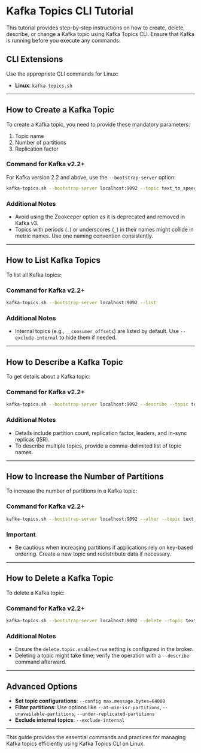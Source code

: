 # Kafka Topics CLI Tutorial

This tutorial provides step-by-step instructions on how to create, delete, describe, or change a Kafka topic using Kafka Topics CLI. Ensure that Kafka is running before you execute any commands.

## CLI Extensions
Use the appropriate CLI commands for Linux:
- **Linux**: `kafka-topics.sh`

---

## How to Create a Kafka Topic
To create a Kafka topic, you need to provide these mandatory parameters:
1. Topic name
2. Number of partitions
3. Replication factor

### Command for Kafka v2.2+
For Kafka version 2.2 and above, use the `--bootstrap-server` option:
```bash
kafka-topics.sh --bootstrap-server localhost:9092 --topic text_to_speech --create --partitions 3 --replication-factor 1
```

### Additional Notes
- Avoid using the Zookeeper option as it is deprecated and removed in Kafka v3.
- Topics with periods (`.`) or underscores (`_`) in their names might collide in metric names. Use one naming convention consistently.

---

## How to List Kafka Topics
To list all Kafka topics:

### Command for Kafka v2.2+
```bash
kafka-topics.sh --bootstrap-server localhost:9092 --list
```

### Additional Notes
- Internal topics (e.g., `__consumer_offsets`) are listed by default. Use `--exclude-internal` to hide them if needed.

---

## How to Describe a Kafka Topic
To get details about a Kafka topic:

### Command for Kafka v2.2+
```bash
kafka-topics.sh --bootstrap-server localhost:9092 --describe --topic text_to_speech
```

### Additional Notes
- Details include partition count, replication factor, leaders, and in-sync replicas (ISR).
- To describe multiple topics, provide a comma-delimited list of topic names.

---

## How to Increase the Number of Partitions
To increase the number of partitions in a Kafka topic:

### Command for Kafka v2.2+
```bash
kafka-topics.sh --bootstrap-server localhost:9092 --alter --topic text_to_speech --partitions 5
```

### Important
- Be cautious when increasing partitions if applications rely on key-based ordering. Create a new topic and redistribute data if necessary.

---

## How to Delete a Kafka Topic
To delete a Kafka topic:

### Command for Kafka v2.2+
```bash
kafka-topics.sh --bootstrap-server localhost:9092 --delete --topic text_to_speech
```

### Additional Notes
- Ensure the `delete.topic.enable=true` setting is configured in the broker.
- Deleting a topic might take time; verify the operation with a `--describe` command afterward.

---

## Advanced Options
- **Set topic configurations**: `--config max.message.bytes=64000`
- **Filter partitions**: Use options like `--at-min-isr-partitions`, `--unavailable-partitions`, `--under-replicated-partitions`
- **Exclude internal topics**: `--exclude-internal`

---

This guide provides the essential commands and practices for managing Kafka topics efficiently using Kafka Topics CLI on Linux.